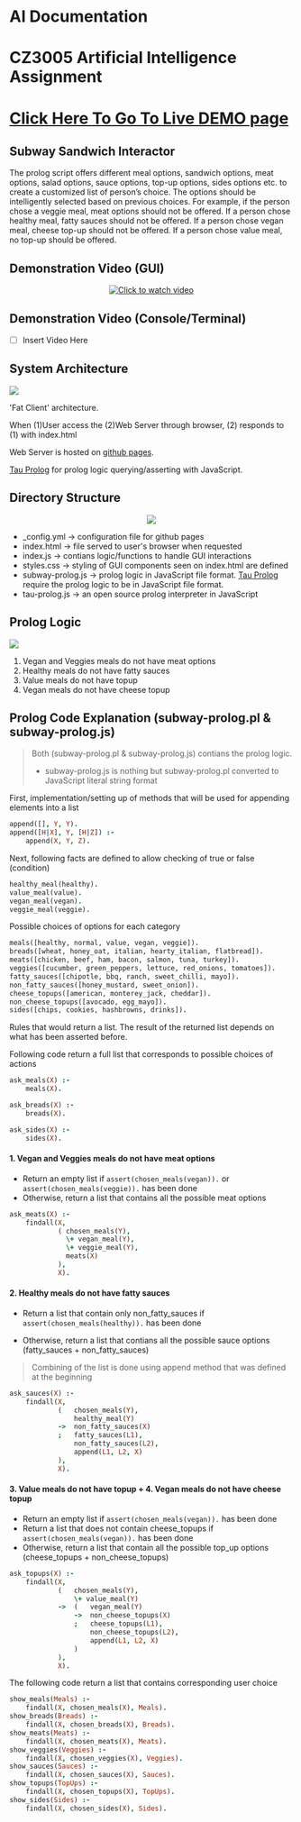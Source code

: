 # AI Documentation

# CZ3005 Artificial Intelligence Assignment

# [Click Here To Go To Live DEMO page](http://okkarmin.github.io/CZ3005-AI-Assignment)

## Subway Sandwich Interactor

The prolog script offers different meal options, sandwich options, meat options, salad options, sauce options, top-up options, sides options etc. to create a customized list of person’s choice. The options should be intelligently selected based on previous choices. For example, if the person chose a veggie meal, meat options should not be offered. If a person chose healthy meal, fatty sauces should not be offered. If a person chose vegan meal, cheese top-up should not be offered. If a person chose value meal, no top-up should be offered.

## Demonstration Video (GUI)

<div align="center">
  <a href="https://www.youtube.com/watch?v=IymSPJiq6sw">
  <img src="https://img.youtube.com/vi/IymSPJiq6sw/0.jpg" alt="Click to watch video">
  </a>
</div>

## Demonstration Video (Console/Terminal)

- [ ] Insert Video Here

## System Architecture

![](client_server_architecture.jpg)

'Fat Client' architecture.

When (1)User access the (2)Web Server through browser, (2) responds to (1) with index.html

Web Server is hosted on [github pages](https://pages.github.com).

[Tau Prolog](http://tau-prolog.org) for prolog logic querying/asserting with JavaScript.

## Directory Structure

<div align="center">
  <img src="directory_structure.png">
</div>

- \_config.yml → configuration file for github pages
- index.html → file served to user's browser when requested
- index.js → contians logic/functions to handle GUI interactions
- styles.css → styling of GUI components seen on index.html are defined
- subway-prolog.js → prolog logic in JavaScript file format. [Tau Prolog](http://tau-prolog.org) require the prolog logic to be in JavaScript file format.
- tau-prolog.js → an open source prolog interpreter in JavaScript

## Prolog Logic

![](prolog_logic.png)

1. Vegan and Veggies meals do not have meat options
2. Healthy meals do not have fatty sauces
3. Value meals do not have topup
4. Vegan meals do not have cheese topup

## Prolog Code Explanation (subway-prolog.pl & subway-prolog.js)

> Both (subway-prolog.pl & subway-prolog.js) contians the prolog logic.
>
> - subway-prolog.js is nothing but subway-prolog.pl converted to JavaScript literal string format

First, implementation/setting up of methods that will be used for appending elements into a list

```prolog
append([], Y, Y).
append([H|X], Y, [H|Z]) :-
    append(X, Y, Z).
```

Next, following facts are defined to allow checking of true or false (condition)

```prolog
healthy_meal(healthy).
value_meal(value).
vegan_meal(vegan).
veggie_meal(veggie).
```

Possible choices of options for each category

```prolog
meals([healthy, normal, value, vegan, veggie]).
breads([wheat, honey_oat, italian, hearty_italian, flatbread]).
meats([chicken, beef, ham, bacon, salmon, tuna, turkey]).
veggies([cucumber, green_peppers, lettuce, red_onions, tomatoes]).
fatty_sauces([chipotle, bbq, ranch, sweet_chilli, mayo]).
non_fatty_sauces([honey_mustard, sweet_onion]).
cheese_topups([american, monterey_jack, cheddar]).
non_cheese_topups([avocado, egg_mayo]).
sides([chips, cookies, hashbrowns, drinks]).
```

Rules that would return a list. The result of the returned list depends on what has been asserted before.

Following code return a full list that corresponds to possible choices of actions

```prolog
ask_meals(X) :-
    meals(X).

ask_breads(X) :-
    breads(X).

ask_sides(X) :-
    sides(X).
```

#### 1. Vegan and Veggies meals do not have meat options

- Return an empty list if `assert(chosen_meals(vegan)).` or `assert(chosen_meals(veggie)).` has been done
- Otherwise, return a list that contains all the possible meat options

```prolog
ask_meats(X) :-
    findall(X,
            ( chosen_meals(Y),
              \+ vegan_meal(Y),
              \+ veggie_meal(Y),
              meats(X)
            ),
            X).
```

#### 2. Healthy meals do not have fatty sauces

- Return a list that contain only non_fatty_sauces if `assert(chosen_meals(healthy)).` has been done

- Otherwise, return a list that contians all the possible sauce options (fatty_sauces + non_fatty_sauces)

> Combining of the list is done using append method that was defined at the beginning

```prolog
ask_sauces(X) :-
    findall(X,
            (   chosen_meals(Y),
                healthy_meal(Y)
            ->  non_fatty_sauces(X)
            ;   fatty_sauces(L1),
                non_fatty_sauces(L2),
                append(L1, L2, X)
            ),
            X).
```

#### 3. Value meals do not have topup + 4. Vegan meals do not have cheese topup

- Return an empty list if `assert(chosen_meals(vegan)).` has been done
- Return a list that does not contain cheese_topups if `assert(chosen_meals(vegan)).` has been done
- Otherwise, return a list that contain all the possible top_up options (cheese_topups + non_cheese_topups)

```prolog
ask_topups(X) :-
    findall(X,
            (   chosen_meals(Y),
                \+ value_meal(Y)
            ->  (   vegan_meal(Y)
                ->  non_cheese_topups(X)
                ;   cheese_topups(L1),
                    non_cheese_topups(L2),
                    append(L1, L2, X)
                )
            ),
            X).
```

The following code return a list that contains corresponding user choice

```prolog
show_meals(Meals) :-
    findall(X, chosen_meals(X), Meals).
show_breads(Breads) :-
    findall(X, chosen_breads(X), Breads).
show_meats(Meats) :-
    findall(X, chosen_meats(X), Meats).
show_veggies(Veggies) :-
    findall(X, chosen_veggies(X), Veggies).
show_sauces(Sauces) :-
    findall(X, chosen_sauces(X), Sauces).
show_topups(TopUps) :-
    findall(X, chosen_topups(X), TopUps).
show_sides(Sides) :-
    findall(X, chosen_sides(X), Sides).
```
